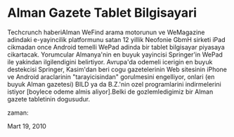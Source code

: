 # Alman Gazete Tablet Bilgisayari
Techcrunch haberiAlman WeFind arama motorunun ve WeMagazine adindaki e-yayincilik platformunu satan 12 yillik Neofonie GbmH sirketi iPad cikmadan once Android temelli WePad adinda bir tablet bilgisayar piyasaya cikartacak. Yorumcular Almanya'nin en buyuk yayincisi Springer'in WePad ile yakindan ilgilendigini belirtiyor. Avrupa'da odemeli icerigin en buyuk destekcisi Springer, Kasim'dan beri cogu gazetelerinin  Web sitesinin iPhone ve Android araclarinin "tarayicisindan" gorulmesini engelliyor, onlari (en buyuk Alman gazetesi) BILD ya da B.Z.'nin ozel programlarini indirmelerini istiyor [boylece odeme almis aliyor].Belki de gozlemledigimiz bir Alman gazete tabletinin dogusudur.







zaman:

Mart 19, 2010










